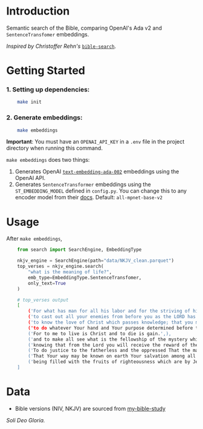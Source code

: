 
# Introduction

Semantic search of the Bible, comparing OpenAI's Ada v2 and `SentenceTransfomer` embeddings.

*Inspired by Christoffer Rehn's* [`bible-search`](https://github.com/hoffa/bible-search).


# Getting Started

### 1. Setting up dependencies:
```bash
    make init
```

### 2. Generate embeddings:
```bash
    make embeddings
```

**Important**: You must have an `OPENAI_API_KEY` in a `.env` file in the project directory when running this command.

`make embeddings` does two things:
1. Generates OpenAI [`text-embedding-ada-002`](https://openai.com/blog/new-and-improved-embedding-model/) embeddings using the OpenAI API.
2. Generates `SentenceTransformer` embeddings using the `ST_EMBEDDING_MODEL` defined in `config.py`. You can change this to any encoder model from their [docs](https://www.sbert.net/docs/pretrained_models.html). Default: `all-mpnet-base-v2`

# Usage
After `make embeddings`,

```python
    from search import SearchEngine, EmbeddingType

    nkjv_engine = SearchEngine(path="data/NKJV_clean.parquet")
    top_verses = nkjv_engine.search(
        "what is the meaning of life?", 
        emb_type=EmbeddingType.SentenceTransfomer, 
        only_text=True
    )
```

```bash
    # top_verses output
    [
        ('For what has man for all his labor and for the striving of his heart with which he has toiled under the sun?',),
        ('to cast out all your enemies from before you as the LORD has spoken.',),
        ('to know the love of Christ which passes knowledge; that you may be filled with all the fullness of God.',),
        ('to do whatever Your hand and Your purpose determined before to be done.',),
        ('For to me to live is Christ and to die is gain.',),
        ('and to make all see what is the fellowship of the mystery which from the beginning of the ages has been hidden in God who created all things through Jesus Christ;',),
        ('knowing that from the Lord you will receive the reward of the inheritance; for you serve the Lord Christ.',),
        ('To do justice to the fatherless and the oppressed That the man of the earth may oppress no more.',),
        ('That Your way may be known on earth Your salvation among all nations.',),
        ('being filled with the fruits of righteousness which are by Jesus Christ to the glory and praise of God.',)
    ]
```


# Data
- Bible versions (NIV, NKJV) are sourced from [my-bible-study](http://my-bible-study.appspot.com)

*Soli Deo Gloria.*
